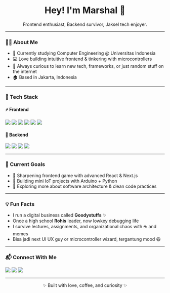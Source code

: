 <!-- Banner (opsional, upload banner dulu kalo mau) -->
<!-- ![Banner](https://github.com/mrshlaf/mrshlaf/blob/main/banner.png) -->

<h1 align="center">Hey! I'm Marshal 👋</h1>
<p align="center">Frontend enthusiast, Backend survivor, Jaksel tech enjoyer.</p>

---

### 👨‍💻 About Me
- 🧠 Currently studying Computer Engineering @ Universitas Indonesia  
- 💻 Love building intuitive frontend & tinkering with microcontrollers  
- 🚀 Always curious to learn new tech, frameworks, or just random stuff on the internet  
- 🏠 Based in Jakarta, Indonesia

---

### 🧩 Tech Stack

#### ⚡ Frontend
<div>
  <img src="https://img.shields.io/badge/HTML-E34F26?style=flat&logo=html5&logoColor=white"/>
  <img src="https://img.shields.io/badge/CSS-1572B6?style=flat&logo=css3&logoColor=white"/>
  <img src="https://img.shields.io/badge/JavaScript-F7DF1E?style=flat&logo=javascript&logoColor=black"/>
  <img src="https://img.shields.io/badge/React-61DAFB?style=flat&logo=react&logoColor=black"/>
  <img src="https://img.shields.io/badge/Tailwind%20CSS-38B2AC?style=flat&logo=tailwind-css&logoColor=white"/>
  <img src="https://img.shields.io/badge/Next.js-000000?style=flat&logo=next.js&logoColor=white"/>
</div>

#### 🔧 Backend
<div>
  <img src="https://img.shields.io/badge/C-00599C?style=flat&logo=c&logoColor=white"/>
  <img src="https://img.shields.io/badge/C++-00599C?style=flat&logo=c%2B%2B&logoColor=white"/>
  <img src="https://img.shields.io/badge/Arduino-00979D?style=flat&logo=arduino&logoColor=white"/>
  <img src="https://img.shields.io/badge/Python-3776AB?style=flat&logo=python&logoColor=white"/>
</div>

---

### 🎯 Current Goals
- 🌱 Sharpening frontend game with advanced React & Next.js
- 🔌 Building mini IoT projects with Arduino + Python
- 🧪 Exploring more about software architecture & clean code practices

---

### 💡 Fun Facts
- I run a digital business called **Goodystuffs** ✨
- Once a high school **Rohis** leader, now lowkey debugging life
- I survive lectures, assignments, and organizational chaos with ☕ and memes
- Bisa jadi next UI UX guy or microcontroller wizard, tergantung mood 😆

---

### 📬 Connect With Me
<p>
  <a href="https://instagram.com/mrshlaf" target="_blank"><img src="https://img.shields.io/badge/Instagram-E4405F?style=flat&logo=instagram&logoColor=white"/></a>
  <a href="https://www.linkedin.com/in/marshal-aufa-diliyana-160148275/" target="_blank"><img src="https://img.shields.io/badge/LinkedIn-0A66C2?style=flat&logo=linkedin&logoColor=white"/></a>
  <a href="mailto:marshal.aufa@gmail.com"><img src="https://img.shields.io/badge/Gmail-D14836?style=flat&logo=gmail&logoColor=white"/></a>
</p>

---

<p align="center">✨ Built with love, coffee, and curiosity ✨</p>

